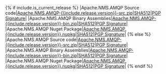 {% if include.is_current_release %}
|Apache.NMS.AMQP Source code|[Apache.NMS.AMQP-{{include.release.version}}-src.zip](https://www.apache.org/dyn/closer.lua?filename=/activemq/apache-nms-amqp/{{include.release.version}}/Apache.NMS.AMQP-{{include.release.version}}-src.zip&action=download)|[SHA512](https://downloads.apache.org/activemq/apache-nms-amqp/{{include.release.version}}/Apache.NMS.AMQP-{{include.release.version}}-src.zip.sha512)|[PGP Signature](https://downloads.apache.org/activemq/apache-nms-amqp/{{include.release.version}}/Apache.NMS.AMQP-{{include.release.version}}-src.zip.asc)|
|Apache.NMS.AMQP Binary Assemblies|[Apache.NMS.AMQP-{{include.release.version}}-bin.zip](https://www.apache.org/dyn/closer.lua?filename=/activemq/apache-nms-amqp/{{include.release.version}}/Apache.NMS.AMQP-{{include.release.version}}-bin.zip&action=download)|[SHA512](https://downloads.apache.org/activemq/apache-nms-amqp/{{include.release.version}}/Apache.NMS.AMQP-{{include.release.version}}-bin.zip.sha512)|[PGP Signature](https://downloads.apache.org/activemq/apache-nms-amqp/{{include.release.version}}/Apache.NMS.AMQP-{{include.release.version}}-bin.zip.asc)|
|Apache.NMS.AMQP Nuget Package|[Apache.NMS.AMQP.{{include.release.version}}.nupkg](https://www.apache.org/dyn/closer.lua?filename=/activemq/apache-nms-amqp/{{include.release.version}}/Apache.NMS.AMQP.{{include.release.version}}.nupkg&action=download)|[SHA512](https://downloads.apache.org/activemq/apache-nms-amqp/{{include.release.version}}/Apache.NMS.AMQP.{{include.release.version}}.nupkg.sha512)|[PGP Signature](https://downloads.apache.org/activemq/apache-nms-amqp/{{include.release.version}}/Apache.NMS.AMQP.{{include.release.version}}.nupkg.asc)|
{% else %}
|Apache.NMS.AMQP Source code|[Apache.NMS.AMQP-{{include.release.version}}-src.zip](https://archive.apache.org/dist/activemq/apache-nms-amqp/{{include.release.version}}/Apache.NMS.AMQP-{{include.release.version}}-src.zip)|[SHA512](https://archive.apache.org/dist/activemq/apache-nms-amqp/{{include.release.version}}/Apache.NMS.AMQP-{{include.release.version}}-src.zip.sha512)|[PGP Signature](https://archive.apache.org/dist/activemq/apache-nms-amqp/{{include.release.version}}/Apache.NMS.AMQP-{{include.release.version}}-src.zip.asc)|
|Apache.NMS.AMQP Binary Assemblies|[Apache.NMS.AMQP-{{include.release.version}}-bin.zip](https://archive.apache.org/dist/activemq/apache-nms-amqp/{{include.release.version}}/Apache.NMS.AMQP-{{include.release.version}}-bin.zip)|[SHA512](https://archive.apache.org/dist/activemq/apache-nms-amqp/{{include.release.version}}/Apache.NMS.AMQP-{{include.release.version}}-bin.zip.sha512)|[PGP Signature](https://archive.apache.org/dist/activemq/apache-nms-amqp/{{include.release.version}}/Apache.NMS.AMQP-{{include.release.version}}-bin.zip.asc)|
|Apache.NMS.AMQP Nuget Package|[Apache.NMS.AMQP.{{include.release.version}}.nupkg](https://archive.apache.org/dist/activemq/apache-nms-amqp/{{include.release.version}}/Apache.NMS.AMQP.{{include.release.version}}.nupkg)|[SHA512](https://archive.apache.org/dist/activemq/apache-nms-amqp/{{include.release.version}}/Apache.NMS.AMQP.{{include.release.version}}.nupkg.sha512)|[PGP Signature](https://archive.apache.org/dist/activemq/apache-nms-amqp/{{include.release.version}}/Apache.NMS.AMQP.{{release.version}}.nupkg.asc)|
{% endif %}
